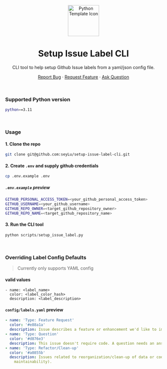 <div align="center">
    <img height=100 src="https://github.com/seyLu/setup-issue-label-cli/blob/main/static/icons/labels.png" alt="Python Template Icon">
    <h1>Setup Issue Label CLI</h1>
    <p>CLI tool to help setup Github Issue labels from a yaml/json config file.</p>
    <p>
        <a href="https://github.com/seyLu/setup-issue-label-cli/issues/new">Report Bug</a>
        ·
        <a href="https://github.com/seyLu/setup-issue-label-cli/issues/new">Request Feature</a>
        ·
        <a href="https://github.com/seyLu/setup-issue-label-cli/discussions">Ask Question</a>
    </p>
</div>

<br>

### Supported Python version

```bash
python==3.11
```

<br>

### Usage

#### 1. Clone the repo

```bash
git clone git@github.com:seyLu/setup-issue-label-cli.git
```

#### 2. Create `.env` and supply github credentials

```bash
cp .env.example .env
```

##### `.env.example` preview

```bash
GITHUB_PERSONAL_ACCESS_TOKEN=<your_github_personal_access_token>
GITHUB_USERNAME=<your_github_username>
GITHUB_REPO_OWNER=<target_github_repository_owner>
GITHUB_REPO_NAME=<target_github_repository_name>
```

#### 3. Run the CLI tool

```py
python scripts/setup_issue_label.py
```

<br>

### Overriding Label Config Defaults

> Currently only supports YAML config

#### valid values

```
- name: <label_name>
  color: <label_color_hash>
  description: <label_description>
```

#### `config/labels.yaml` preview

```yaml
- name: 'Type: Feature Request'
  color: '#e88a1a'
  description: Issue describes a feature or enhancement we'd like to implement.
- name: 'Type: Question'
  color: '#d876e3'
  description: This issue doesn't require code. A question needs an answer.
- name: 'Type: Refactor/Clean-up'
  color: '#a0855b'
  description: Issues related to reorganization/clean-up of data or code (e.g. for
    maintainability).
```
